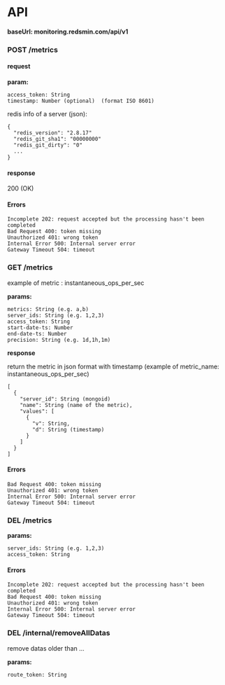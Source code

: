 # API

__baseUrl: monitoring.redsmin.com/api/v1__

### POST /metrics

#### request

__param:__

```
access_token: String
timestamp: Number (optional)  (format ISO 8601)
```

redis info of a server (json):

```
{
  "redis_version": "2.8.17"
  "redis_git_sha1": "00000000"
  "redis_git_dirty": "0"
  ...
}
```

#### response

200 (OK)

#### Errors
```
Incomplete 202: request accepted but the processing hasn't been completed
Bad Request 400: token missing
Unauthorized 401: wrong token
Internal Error 500: Internal server error
Gateway Timeout 504: timeout
```

### GET /metrics

example of metric : instantaneous_ops_per_sec

__params:__

```
metrics: String (e.g. a,b)
server_ids: String (e.g. 1,2,3)
access_token: String
start-date-ts: Number
end-date-ts: Number
precision: String (e.g. 1d,1h,1m)
```
__response__

return the metric in json format with timestamp (example of metric_name: instantaneous_ops_per_sec)

```
[
  {
  	"server_id": String (mongoid)
    "name": String (name of the metric),
    "values": [
      {
        "v": String,
        "d": String (timestamp)
      }
    ]
  }
]
```

#### Errors

```
Bad Request 400: token missing
Unauthorized 401: wrong token
Internal Error 500: Internal server error
Gateway Timeout 504: timeout
```

### DEL /metrics

__params:__

```
server_ids: String (e.g. 1,2,3)
access_token: String
```

#### Errors

```
Incomplete 202: request accepted but the processing hasn't been completed
Bad Request 400: token missing
Unauthorized 401: wrong token
Internal Error 500: Internal server error
Gateway Timeout 504: timeout
```
 

### DEL /internal/removeAllDatas 
remove datas older than ...

__params:__

```
route_token: String
```
